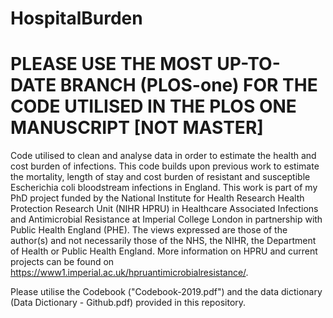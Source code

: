 # HospitalBurden
# PLEASE USE THE MOST UP-TO-DATE BRANCH (PLOS-one) FOR THE CODE UTILISED IN THE PLOS ONE MANUSCRIPT [NOT MASTER]
Code utilised to clean and analyse data in order to estimate the health and cost burden of infections.
This code builds upon previous work to estimate the mortality, length of stay and cost burden of resistant and susceptible Escherichia coli bloodstream infections in England.
This work is part of my PhD project funded by the National Institute for Health Research Health Protection Research Unit (NIHR HPRU) in Healthcare Associated Infections and Antimicrobial Resistance at Imperial College London in partnership with Public Health England (PHE). The views expressed are those of the author(s) and not necessarily those of the NHS, the NIHR, the Department of Health or Public Health England. More information on HPRU and current projects can be found on https://www1.imperial.ac.uk/hpruantimicrobialresistance/.

Please utilise the Codebook ("Codebook-2019.pdf") and the data dictionary (Data Dictionary - Github.pdf) provided in this repository.

